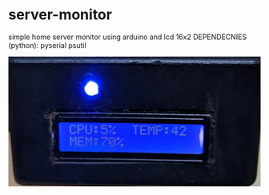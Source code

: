 # server-monitor
simple home server monitor using arduino and lcd 16x2
DEPENDECNIES (python): pyserial psutil

![alt text](https://github.com/Ashfal/server-monitor/blob/main/LCD.jpg)
